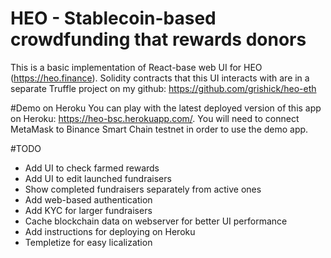 # HEO - Stablecoin-based crowdfunding that rewards donors

This is a basic implementation of React-base web UI for HEO (https://heo.finance).
Solidity contracts that this UI interacts with are in a separate Truffle project on my github: https://github.com/grishick/heo-eth

#Demo on Heroku
You can play with the latest deployed version of this app on Heroku: https://heo-bsc.herokuapp.com/.
You will need to connect MetaMask to Binance Smart Chain testnet in order to use the demo app.

#TODO
* Add UI to check farmed rewards
* Add UI to edit launched fundraisers
* Show completed fundraisers separately from active ones
* Add web-based authentication
* Add KYC for larger fundraisers
* Cache blockchain data on webserver for better UI performance
* Add instructions for deploying on Heroku
* Templetize for easy licalization